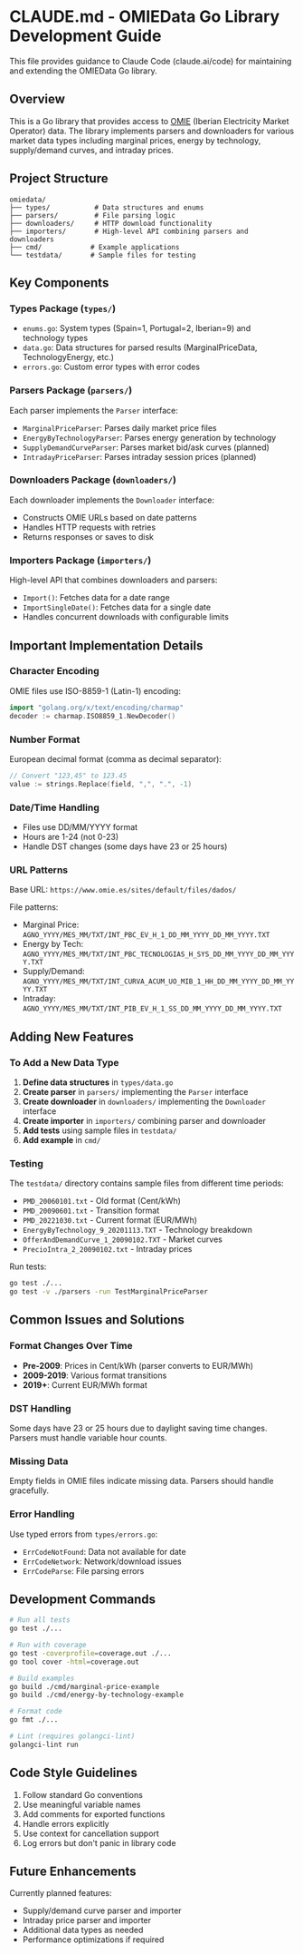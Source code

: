 # CLAUDE.md - OMIEData Go Library Development Guide

This file provides guidance to Claude Code (claude.ai/code) for maintaining and extending the OMIEData Go library.

## Overview

This is a Go library that provides access to [OMIE](https://www.omie.es/) (Iberian Electricity Market Operator) data. The library implements parsers and downloaders for various market data types including marginal prices, energy by technology, supply/demand curves, and intraday prices.

## Project Structure

```
omiedata/
├── types/           # Data structures and enums
├── parsers/         # File parsing logic
├── downloaders/     # HTTP download functionality
├── importers/       # High-level API combining parsers and downloaders
├── cmd/            # Example applications
└── testdata/       # Sample files for testing
```

## Key Components

### Types Package (`types/`)
- `enums.go`: System types (Spain=1, Portugal=2, Iberian=9) and technology types
- `data.go`: Data structures for parsed results (MarginalPriceData, TechnologyEnergy, etc.)
- `errors.go`: Custom error types with error codes

### Parsers Package (`parsers/`)
Each parser implements the `Parser` interface:
- `MarginalPriceParser`: Parses daily market price files
- `EnergyByTechnologyParser`: Parses energy generation by technology
- `SupplyDemandCurveParser`: Parses market bid/ask curves (planned)
- `IntradayPriceParser`: Parses intraday session prices (planned)

### Downloaders Package (`downloaders/`)
Each downloader implements the `Downloader` interface:
- Constructs OMIE URLs based on date patterns
- Handles HTTP requests with retries
- Returns responses or saves to disk

### Importers Package (`importers/`)
High-level API that combines downloaders and parsers:
- `Import()`: Fetches data for a date range
- `ImportSingleDate()`: Fetches data for a single date
- Handles concurrent downloads with configurable limits

## Important Implementation Details

### Character Encoding
OMIE files use ISO-8859-1 (Latin-1) encoding:
```go
import "golang.org/x/text/encoding/charmap"
decoder := charmap.ISO8859_1.NewDecoder()
```

### Number Format
European decimal format (comma as decimal separator):
```go
// Convert "123,45" to 123.45
value := strings.Replace(field, ",", ".", -1)
```

### Date/Time Handling
- Files use DD/MM/YYYY format
- Hours are 1-24 (not 0-23)
- Handle DST changes (some days have 23 or 25 hours)

### URL Patterns
Base URL: `https://www.omie.es/sites/default/files/dados/`

File patterns:
- Marginal Price: `AGNO_YYYY/MES_MM/TXT/INT_PBC_EV_H_1_DD_MM_YYYY_DD_MM_YYYY.TXT`
- Energy by Tech: `AGNO_YYYY/MES_MM/TXT/INT_PBC_TECNOLOGIAS_H_SYS_DD_MM_YYYY_DD_MM_YYYY.TXT`
- Supply/Demand: `AGNO_YYYY/MES_MM/TXT/INT_CURVA_ACUM_UO_MIB_1_HH_DD_MM_YYYY_DD_MM_YYYY.TXT`
- Intraday: `AGNO_YYYY/MES_MM/TXT/INT_PIB_EV_H_1_SS_DD_MM_YYYY_DD_MM_YYYY.TXT`

## Adding New Features

### To Add a New Data Type

1. **Define data structures** in `types/data.go`
2. **Create parser** in `parsers/` implementing the `Parser` interface
3. **Create downloader** in `downloaders/` implementing the `Downloader` interface
4. **Create importer** in `importers/` combining parser and downloader
5. **Add tests** using sample files in `testdata/`
6. **Add example** in `cmd/`

### Testing

The `testdata/` directory contains sample files from different time periods:
- `PMD_20060101.txt` - Old format (Cent/kWh)
- `PMD_20090601.txt` - Transition format
- `PMD_20221030.txt` - Current format (EUR/MWh)
- `EnergyByTechnology_9_20201113.TXT` - Technology breakdown
- `OfferAndDemandCurve_1_20090102.TXT` - Market curves
- `PrecioIntra_2_20090102.txt` - Intraday prices

Run tests:
```bash
go test ./...
go test -v ./parsers -run TestMarginalPriceParser
```

## Common Issues and Solutions

### Format Changes Over Time
- **Pre-2009**: Prices in Cent/kWh (parser converts to EUR/MWh)
- **2009-2019**: Various format transitions
- **2019+**: Current EUR/MWh format

### DST Handling
Some days have 23 or 25 hours due to daylight saving time changes. Parsers must handle variable hour counts.

### Missing Data
Empty fields in OMIE files indicate missing data. Parsers should handle gracefully.

### Error Handling
Use typed errors from `types/errors.go`:
- `ErrCodeNotFound`: Data not available for date
- `ErrCodeNetwork`: Network/download issues
- `ErrCodeParse`: File parsing errors

## Development Commands

```bash
# Run all tests
go test ./...

# Run with coverage
go test -coverprofile=coverage.out ./...
go tool cover -html=coverage.out

# Build examples
go build ./cmd/marginal-price-example
go build ./cmd/energy-by-technology-example

# Format code
go fmt ./...

# Lint (requires golangci-lint)
golangci-lint run
```

## Code Style Guidelines

1. Follow standard Go conventions
2. Use meaningful variable names
3. Add comments for exported functions
4. Handle errors explicitly
5. Use context for cancellation support
6. Log errors but don't panic in library code

## Future Enhancements

Currently planned features:
- Supply/demand curve parser and importer
- Intraday price parser and importer
- Additional data types as needed
- Performance optimizations if required